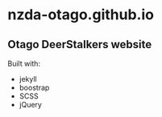 # nzda-otago.github.io

## Otago DeerStalkers website

Built with:

 * jekyll
 * boostrap
 * SCSS
 * jQuery

